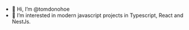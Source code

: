 - 👋 Hi, I’m @tomdonohoe
- 👀 I’m interested in modern javascript projects in Typescript, React and NestJs.

<!---
tomdonohoe/tomdonohoe is a ✨ special ✨ repository because its `README.md` (this file) appears on your GitHub profile.
You can click the Preview link to take a look at your changes.
--->
